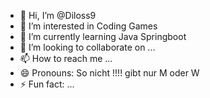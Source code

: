 - 👋 Hi, I’m @Diloss9
- 👀 I’m interested in Coding Games 
- 🌱 I’m currently learning Java Springboot 
- 💞️ I’m looking to collaborate on ...
- 📫 How to reach me ...
- 😄 Pronouns: So nicht !!!! gibt nur M oder W 
- ⚡ Fun fact: ...

<!---
Diloss9/Diloss9 is a ✨ special ✨ repository because its `README.md` (this file) appears on your GitHub profile.
You can click the Preview link to take a look at your changes.
--->
